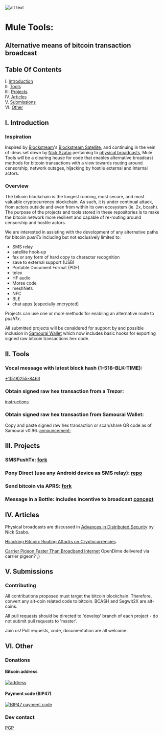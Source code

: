 ![alt text](http://78.media.tumblr.com/9bd864d40a068728c446797cd67b92b3/tumblr_inline_oydq7f74eO1tu47rq_500.png "Mule Tools")

# Mule Tools: 

## Alternative means of bitcoin transaction broadcast

## Table Of Contents

I. [Introduction](#i-introduction)  
II. [Tools](#ii-tools)  
III. [Projects](#iii-projects)  
IV. [Articles](#iv-articles)  
V. [Submissions](#v-submissions)  
VI. [Other](#vi-other)  

## I. Introduction

### Inspiration

Inspired by [Blockstream](https://blockstream.com)'s [Blockstream Satellite](https://blockstream.com/2017/08/15/announcing-blockstream-satellite.html), and continuing in the vein of ideas set down by [Nick Szabo](http://unenumerated.blogspot.fr/) pertaining to [physical broadcasts](http://nakamotoinstitute.org/advances-in-distributed-security/), Mule Tools will be a clearing house for code that enables alternative broadcast methods for bitcoin transactions with a view towards routing around censorship, network outages, hijacking by hostile external and internal actors.

### Overview

The bitcoin blockchain is the longest running, most secure, and most valuable cryptocurrency blockchain. As such, it is under continual attack, from actors outside and even from within its own ecosystem (ie. 2x, bcash). The purpose of the projects and tools stored in these repositories is to make the bitcoin network more resilient and capable of re-routing around censorship and hostile actors.

We are interested in assisting with the development of any alternative paths for bitcoin *pushTx* including but not exclusively limited to:

- SMS relay
- satellite hook-up
- fax or any form of hard copy to character recognition
- save to external support (USB)
- Portable Document Format (PDF)
- telex
- HF audio
- Morse code
- meshNets
- NFC
- BLE
- chat apps (especially encrypted)

Projects can use one or more methods for enabling an alternative route to *pushTx*.

All submitted projects will be considered for support by and possible inclusion in [Samourai Wallet](https://samouraiwallet.com) which now includes basic hooks for exporting signed raw bitcoin transactions hex code.  
 
## II. Tools

### Vocal message with latest block hash (1-518-BLK-TIME):
[+1(518)255-8463](tel:0015182558463)

### Obtain signed raw hex transaction from a Trezor:
[instructions](http://archive.is/iWTdV) 

### Obtain signed raw hex transaction from Samourai Wallet:
Copy and paste signed raw hex transaction or scan/share QR code as of Samourai v0.96. [announcement:](https://twitter.com/SamouraiWallet/status/922074806467661826)


## III. Projects

### SMSPushTx: [fork](https://github.com/muletools/smspushtx)

### Pony Direct (use any Android device as SMS relay): [repo](https://github.com/MuleTools/PonyDirect)

### Send bitcoin via APRS: [fork](https://github.com/muletools/bitcoin_aprs)

### Message in a Bottle: includes incentive to broadcast [concept](http://archive.is/D8jWX)

## IV. Articles

Physical broadcasts are discussed in [Advances in Distributed Security](http://nakamotoinstitute.org/advances-in-distributed-security/) by Nick Szabo.

[Hijacking Bitcoin: Routing Attacks on Cryptocurrencies](https://btc-hijack.ethz.ch).

[Carrier Pigeon Faster Than Broadband Internet](https://m.phys.org/news/2009-09-carrier-pigeon-faster-broadband-internet.html) OpenDime delivered via carrier pigeon? ;)

## V. Submissions

### Contributing

All contributions proposed must target the bitcoin blockchain. Therefore, convert any alt-coin related code to bitcoin. BCASH and Segwit2X are alt-coins.

All pull requests should be directed to 'develop' branch of each project - do not submit pull requests to 'master'.

Join us! Pull requests, code, documentation are all welcome.

## VI. Other

### Donations

#### Bitcoin address

[![address](http://api.qrserver.com/v1/create-qr-code/?color=000000&bgcolor=FFFFFF&data=3CVpeDSsauNRWiWeXWRrgc5eFUpujtN7Wo&qzone=1&margin=0&size=200x200&ecc=L)](http://srv1.yogh.io/#addr:id:3CVpeDSsauNRWiWeXWRrgc5eFUpujtN7Wo)

#### Payment code (BIP47)

[![BIP47 payment code](http://api.qrserver.com/v1/create-qr-code/?color=000000&bgcolor=FFFFFF&data=PM8TJMeBnYUBZd9ZbTxSLJQgLj3ucKJ2tfnvBJmq55q6ictCiNdcAcqmk7syurrUr6JuwxSA2ereAXmd5w1Ljd3UGwsopj1EJsddEHq6feRH7C6ujACY&qzone=1&margin=0&size=200x200&ecc=L)](https://paymentcode.io/+samouraiwallet)

### Dev contact

[PGP](http://pgp.mit.edu/pks/lookup?op=get&search=0x72B5BACDFEDF39D7)
